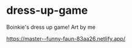 # dress-up-game
Boinkie's dress up game! Art by me


https://master--funny-faun-83aa26.netlify.app/
